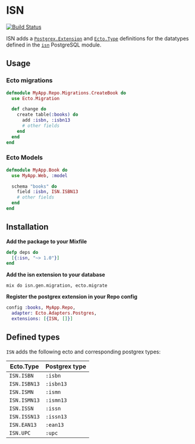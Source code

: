 # ISN

[![Build Status][4]][5]

ISN adds a [`Postgrex.Extension`][1] and [`Ecto.Type`][2] definitions
for the datatypes defined in the [`isn`][3] PostgreSQL module.

## Usage

### Ecto migrations

```elixir
defmodule MyApp.Repo.Migrations.CreateBook do
  use Ecto.Migration

  def change do
    create table(:books) do
      add :isbn, :isbn13
      # other fields
    end
  end
end
```

### Ecto Models

```elixir
defmodule MyApp.Book do
  use MyApp.Web, :model

  schema "books" do
    field :isbn, ISN.ISBN13
    # other fields
  end
end
```

## Installation

**Add the package to your Mixfile**

```elixir
defp deps do
  [{:isn, "~> 1.0"}]
end
```

**Add the isn extension to your database**

    mix do isn.gen.migration, ecto.migrate

**Register the postgrex extension in your Repo config**
```elixir
config :books, MyApp.Repo,
  adapter: Ecto.Adapters.Postgres,
  extensions: [{ISN, []}]
```

## Defined types

`ISN` adds the following ecto and corresponding postgrex types:

Ecto.Type    | Postgrex type
-------------|--------------
`ISN.ISBN`   | `:isbn`
`ISN.ISBN13` | `:isbn13`
`ISN.ISMN`   | `:ismn`
`ISN.ISMN13` | `:ismn13`
`ISN.ISSN`   | `:issn`
`ISN.ISSN13` | `:issn13`
`ISN.EAN13`  | `:ean13`
`ISN.UPC`    | `:upc`

[1]: http://hexdocs.pm/postgrex/Postgrex.Extension.html
[2]: http://hexdocs.pm/ecto/Ecto.Type.html
[3]: http://www.postgresql.org/docs/9.4/static/isn.html
[4]: https://semaphoreci.com/api/v1/projects/be7c4c34-c49e-45c7-9320-3fcc4f7f476a/458429/badge.svg
[5]: https://semaphoreci.com/frost/isn